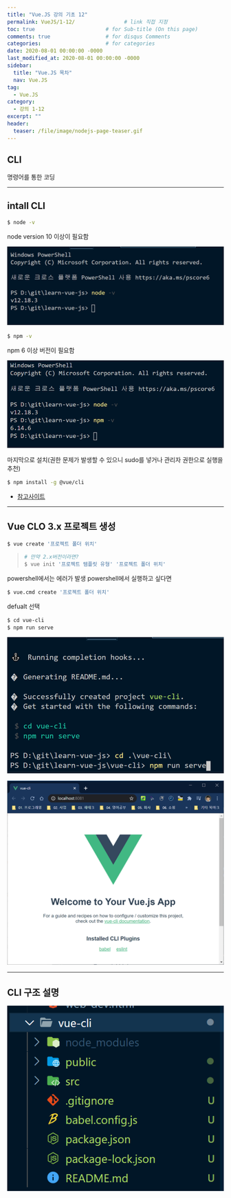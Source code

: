 ```yaml
---
title: "Vue.JS 강의 기초 12"
permalink: VueJS/1-12/                # link 직접 지정
toc: true                       # for Sub-title (On this page)
comments: true                  # for disqus Comments
categories:                     # for categories
date: 2020-08-01 00:00:00 -0000
last_modified_at: 2020-08-01 00:00:00 -0000
sidebar:
  title: "Vue.JS 목차"
  nav: Vue.JS
tag:
  - Vue.JS
category:
  - 강의 1-12
excerpt: ""
header:
  teaser: /file/image/nodejs-page-teaser.gif
---
```


## CLI

명령어를 통한 코딩

---

## intall CLI

```sh
$ node -v
```

node version 10 이상이 필요함

![](/file/image/VueJS-1-12-1.png)

```sh
$ npm -v
```

npm 6 이상 버전이 필요함

![](/file/image/VueJS-1-12-2.png)

마지막으로 설치(권한 문제가 발생할 수 있으니 sudo를 넣거나 관리자 권한으로 실행을 추천)

```sh
$ npm install -g @vue/cli
```

* [참고사이트](https://www.inflearn.com/questions/18112)

---

## Vue CLO 3.x 프로젝트 생성

```sh
$ vue create '프로젝트 폴더 위치'
```

> ```sh
> # 만약 2.x버전이라면?
> $ vue init '프로젝트 템플릿 유형' '프로젝트 폴더 위치'
> ```

powershell에서는 에러가 발생 powershell에서 실행하고 싶다면

```sh
$ vue.cmd create '프로젝트 폴더 위치'
```

defualt 선택

```sh
$ cd vue-cli
$ npm run serve
```

![](/file/image/VueJS-1-12-3.png)

![](/file/image/VueJS-1-12-4.png)

---

## CLI 구조 설명

![](/file/image/VueJS-1-12-5.png)



